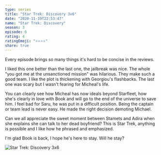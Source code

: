 ```yaml
---
type: series
title: "Star Trek: Discovery 3x6"
date: "2020-11-19T22:53:47"
name: "Star Trek: Discovery"
season: 3
episode: 6
rating: 4
ratingEmoji: "⭐️⭐️⭐️⭐️"
share: true
---
```


Every episode brings so many things it's hard to be concise in the reviews.

I liked this one better than the last one, the jailbreak was nice. The whole "you got me at the unsanctioned mission" was hilarious. They make such a good team. I like the plot is thickening with Georgiou's flashbacks. The last one was scary but I wasn't fearing for Micheal's life.

You can clearly see how Micheal has now ideals beyond Starfleet, how she's clearly in love with Book and will go to the end of the universe to save him. I feel bad for Saru, he was put in a difficult position. Being the captain or team lead is never easy. He made the right decision demoting Michael.

Can we all appreciate the sweet moment between Stamets and Adira when she explains she can talk to her dead boyfriend? This is Star Trek, anything is possible and I like how he phrased and emphasized.

I'm glad Book is back, I hope he's here to stay. Will he stay?

![Star Trek: Discovery 3x6](https://cldup.com/nZ5XTQ2CrK.png)
